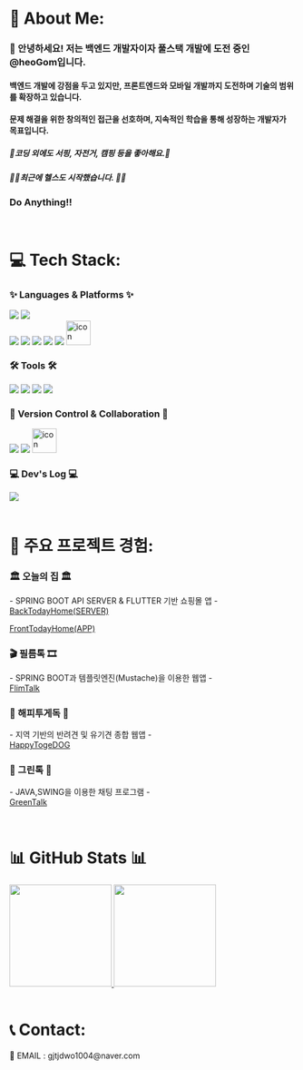 
# 💫 About Me:

### 👋 안녕하세요! 저는 백엔드 개발자이자 풀스택 개발에 도전 중인  @heoGom입니다.<br>
#### 백엔드 개발에 강점을 두고 있지만, 프론트엔드와 모바일 개발까지 도전하며 기술의 범위를 확장하고 있습니다.<br>
#### 문제 해결을 위한 창의적인 접근을 선호하며, 지속적인 학습을 통해 성장하는 개발자가 목표입니다.<br>
##### 🚗코딩 외에도 서핑, 자전거, 캠핑 등을 좋아해요.🚗<br>
##### 🏋️‍♀️최근에 헬스도 시작했습니다. 🏋️‍♀️<br>

### Do Anything!! <br>

   <br>

# 💻 Tech Stack:
<div align=>
<h3>✨  Languages & Platforms  ✨</h3>

<img src="https://img.shields.io/badge/Java-007396?style=for-the-badge&logo=Java&logoColor=white"/>
<img src="https://img.shields.io/badge/dart-0175C2?style=for-the-badge&logo=dart"/>
<br>

<img src="https://img.shields.io/badge/Spring%20Boot-6DB33F?style=for-the-badge&logo=Spring%20Boot&logoColor=white"/>
<img src="https://img.shields.io/badge/Flutter-02569B?style=for-the-badge&logo=flutter"/>
<img src="https://img.shields.io/badge/JavaScript-F7DF1E?style=for-the-badge&logo=JavaScript&logoColor=white"/>
<img src="https://img.shields.io/badge/HTML5-E34F26?style=for-the-badge&logo=HTML5&logoColor=white"/>
<img src="https://img.shields.io/badge/CSS3-1572B6?style=for-the-badge&logo=CSS3&logoColor=white"/>
<img src="https://techstack-generator.vercel.app/mysql-icon.svg" alt="icon" width="43" style="width: 43px; height: 43px; margin-right: 0px; margin-bottom: 0px;" />

<h3>🛠 Tools 🛠</h3>
<img src="https://img.shields.io/badge/IntelliJ%20IDEA-000000?style=for-the-badge&logo=intellijidea"/>
<img src="https://img.shields.io/badge/Android%20Studio-000000?style=for-the-badge&logo=androidstudio"/>
<img src="https://img.shields.io/badge/EclipseIDE-2C2255?style=for-the-badge&logo=eclipseide"/>
<img src="https://img.shields.io/badge/Visual%20Studio%20Code-0078d7.svg?style=for-the-badge&logo=visual-studio-code&logoColor=white"/>

<h3>🎲 Version Control & Collaboration 🎲</h3>
<img src="https://img.shields.io/badge/Git-000000?style=for-the-badge&logo=Git"/>
<img src="https://img.shields.io/badge/slack-4A154B?style=for-the-badge&logo=slack"/>



<img src="https://techstack-generator.vercel.app/github-icon.svg" alt="icon" width="43" style="width: 43px; height: 43px; margin-right: 0px; margin-bottom: 0px;" />

<div align=>
	<h3>💻 Dev's Log 💻</h3>
  <a href="https://inblog.ai/dashboard/heo-gom">
		<img src="https://img.shields.io/badge/inBlog-ff5949?style=for-the-badge&logo=logmein&logoColor=white" />
	</a>
</div>

<br>


# 🚀 주요 프로젝트 경험:
<h3>🏛 오늘의 집 🏛</h3>
	<p>- SPRING BOOT API SERVER & FLUTTER 기반 쇼핑몰 앱 -
	<br>
    <a href="https://github.com/wodud6967/backtodayhome">BackTodayHome(SERVER)</a></p>
    <a href="https://github.com/wodud6967/fronttodayhome">FrontTodayHome(APP)</a></p>
<h3>🎬 필름톡 🎞</h3>
	<p>- SPRING BOOT과 템플릿엔진(Mustache)을 이용한 웹앱 -
	<br>
<a href="https://github.com/wodud6967/filmtalk">FlimTalk</a></p>
<h3>🐶 해피투게독 🐶</h3>
	<p>- 지역 기반의 반려견 및 유기견 종합 웹앱 -
	<br>
<a href="https://github.com/wngusv/HappyTogeDOG">HappyTogeDOG</a></p>
<h3>👔 그린톡 👔</h3>
	<p>- JAVA,SWING을 이용한 채팅 프로그램 -
	<br>
<a href="https://github.com/heoGom/java_project_messenger">GreenTalk</a></p>
<br>

# 📊 GitHub Stats 📊
<div style="row">
  <a href="https://github.com/wngusv" style="flex: 1;">
    <img height="180em" src="https://github-readme-stats-eight-theta.vercel.app/api?username=heoGom&show_icons=true&theme=radical&include_all_commits=true&count_private=true"/>
  </a>
  <a href="https://github.com/wngusv" style="flex: 1;">
    <img height="180em" src="https://github-readme-stats-eight-theta.vercel.app/api/top-langs/?username=heoGom&hide=c%23&layout=compact&langs_count=8&theme=radical"/>
  </a>
</div>
<br>


# 📞 Contact:
<p>📩 EMAIL : gjtjdwo1004@naver.com </p>

<br>



<!---
heoGom/heoGom is a ✨ special ✨ repository because its `README.md` (this file) appears on your GitHub profile.
You can click the Preview link to take a look at your changes.
--->
